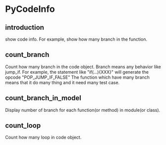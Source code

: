 PyCodeInfo
==========

introduction
------------

show code info. For example, show how many branch in the function.


count_branch
------------

Count how many branch in the code object. Branch means any behavior like jump_if.
For example, the statement like "if(...){XXX}" will generate the opcode "POP_JUMP_IF_FALSE"
The function which have many branch means that it do many thing and it need many test case.


count_branch_in_model
---------------------

Display number of branch for each function(or method) in module(or class).


count_loop
----------

Count how many loop in code object.